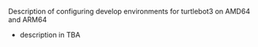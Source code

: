 Description of configuring develop environments for turtlebot3 on AMD64 and ARM64

- description in TBA
